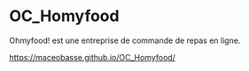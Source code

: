 # OC_Homyfood
Ohmyfood! est une entreprise de commande de repas en ligne.

https://maceobasse.github.io/OC_Homyfood/
